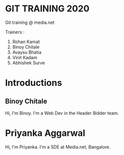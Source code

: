 # GIT TRAINING 2020

Git training @ media.net

Trainers : 

1. Rohan Kamat
2. Binoy Chitale
3. Avaysu Bhatia
4. Vinit Kadam
5. Abhishek Surve

# Introductions

## Binoy Chitale

Hi, I'm Binoy. I'm a Web Dev in the Header Bidder team.

# Priyanka Aggarwal

Hi, I'm Priyanka. I'm a SDE at Media.net, Bangalore.
